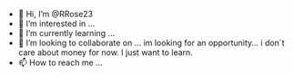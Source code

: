 - 👋 Hi, I’m @RRose23
- 👀 I’m interested in ...
- 🌱 I’m currently learning ...
- 💞️ I’m looking to collaborate on ... im looking for an opportunity... i don´t care about money for now. I just want to learn.
- 📫 How to reach me ...

